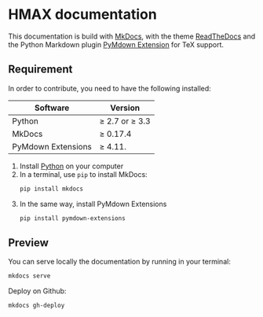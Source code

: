 HMAX documentation
==================

This documentation is build with [MkDocs](https://www.mkdocs.org), with the theme [ReadTheDocs](https://readthedocs.org) and the Python Markdown plugin [PyMdown Extension](https://facelessuser.github.io/pymdown-extensions/) for TeX support.

Requirement
-----------

In order to contribute, you need to have the following installed:

| Software           | Version        |
|--------------------|----------------|
| Python             | ≥ 2.7 or ≥ 3.3 |
| MkDocs             | ≥ 0.17.4       |
| PyMdown Extensions | ≥ 4.11.        |

1. Install [Python](https://www.python.org) on your computer
2. In a terminal, use `pip` to install MkDocs:
    ```bash
    pip install mkdocs
    ```
3. In the same way, install PyMdown Extensions
    ```bash
    pip install pymdown-extensions
    ```

Preview
-------

You can serve locally the documentation by running in your terminal:

```bash
mkdocs serve
```

Deploy on Github:
```
mkdocs gh-deploy
```
